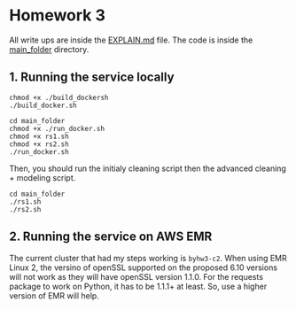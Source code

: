 # Homework 3
All write ups are inside the [EXPLAIN.md](EXPLAIN.md) file. The code is inside the [main_folder](main_folder) directory.

## 1. Running the service locally
```
chmod +x ./build_dockersh
./build_docker.sh

cd main_folder
chmod +x ./run_docker.sh
chmod +x rs1.sh
chmod +x rs2.sh
./run_docker.sh
```
Then, you should run the initialy cleaning script then the advanced cleaning + modeling script.
```
cd main_folder
./rs1.sh
./rs2.sh
```

## 2. Running the service on AWS EMR
The current cluster that had my steps working is ```byhw3-c2```.
When using EMR Linux 2, the versino of openSSL supported on the proposed 6.10 versions will not work as they will have openSSL version 1.1.0. For the requests package to work on Python, it has to be 1.1.1+ at least. So, use a higher version of EMR will help.